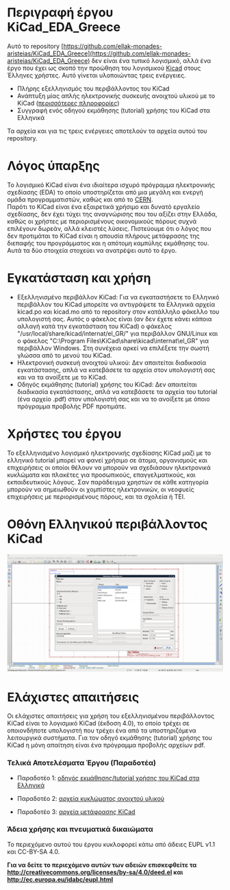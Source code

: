 # Περιγραφή έργου KiCad_EDA_Greece
Αυτό το repository [https://github.com/ellak-monades-aristeias/KiCad_EDA_Greece](https://github.com/ellak-monades-aristeias/KiCad_EDA_Greece) δεν είναι ένα τυπικό λογισμικό, αλλά ένα έργο που έχει ως σκοπό την προώθηση του λογισμικού [Kicad](http://kicad-pcb.org/) στους Έλληνες χρήστες. Αυτό γίνεται υλοποιώντας τρεις ενέργειες.

* Πλήρης εξελληνισμός του περιβάλλοντος του KiCad
* Ανάπτυξη μίας απλής ηλεκτρονικής συσκευής ανοιχτού υλικού με το KiCad ([περισσότερες πληροφορίες](work/pcb/usb2uart/README.md))
* Συγγραφή ενός οδηγού εκμάθησης (tutorial) χρήσης του KiCad στα Ελληνικά

Τα αρχεία και για τις τρεις ενέργειες αποτελούν τα αρχεία αυτού του repository.

# Λόγος ύπαρξης
Το λογισμικό KiCad είναι ένα ιδιαίτερα ισχυρό πρόγραμμα ηλεκτρονικής σχεδίασης (EDA) το οποίο υποστηρίζεται από μια μεγάλη και ενεργή ομάδα προγραμματιστών, καθώς και από το [CERN](http://home.web.cern.ch/).  
Παρότι το KiCad είναι ένα εξαιρετικά χρήσιμο και δυνατό εργαλείο σχεδίασης, δεν έχει τύχει της αναγνώρισης που του αξίζει στην Ελλάδα, καθώς οι χρήστες με περιορισμένους οικονομικούς πόρους συχνά επιλέγουν δωρεάν, αλλά κλειστές λύσεις.
Πιστεύουμε ότι ο λόγος που δεν προτιμάται το KiCad είναι η απουσία πλήρους μετάφρασης της διεπαφής του προγράμματος και η απότομη καμπύλης εκμάθησης του. 
Αυτά τα δύο στοιχεία στοχεύει να ανατρέψει αυτό το έργο.

# Εγκατάσταση και χρήση
* Εξελληνισμένο περιβάλλον KiCad:
Για να εγκαταστήσετε το Ελληνικό περιβάλλον του KiCad μπορείτε να αντιγράψετε τα Ελληνικά αρχεία kicad.po και kicad.mo από το repository στον κατάλληλο φάκελλο του υπολογιστή σας. Αυτός ο φάκελος είναι (αν δεν έχετε κάνει κάποια αλλαγή κατά την εγκατάσταση του KiCad) ο φάκελος "/usr/local/share/kicad/internat/el_GR/" για περιβάλλον GNU/Linux και ο φάκελος "C:\Program Files\KiCad\share\kicad\internat\el_GR" για περιβάλλον Windows. Στη συνέχεια αρκεί να επιλέξετε την σωστή γλώσσα από το μενού του KiCad.
* Ηλεκτρονική συσκευή ανοιχτού υλικού:
Δεν απαιτείται διαδικασία εγκατάστασης, απλά να κατεβάσετε τα αρχεία στον υπολογιστή σας και να τα ανοίξετε με το KiCad.
* Οδηγός εκμάθησης (tutorial) χρήσης του KiCad:
Δεν απαιτείται διαδικασία εγκατάστασης, απλά να κατεβάσετε τα αρχεία του tutorial (ένα αρχείο .pdf) στον υπολογιστή σας και να το ανοίξετε με όποιο πρόγραμμα προβολής PDF προτιμάτε.

# Χρήστες του έργου
Το εξελληνισμένο λογισμικό ηλεκτρονικής σχεδίασης KiCad μαζί με το ελληνικό tutorial μπορεί να φανεί χρήσιμο σε άτομα, οργανισμούς και επιχειρήσεις οι οποίοι θέλουν να μπορούν να σχεδιάσουν ηλεκτρονικά κυκλώματα και πλακέτες για προσωπικούς, επαγγελματικούς, και εκπαιδευτικούς λόγους. 
Σαν παράδειγμα χρηστών σε κάθε κατηγορία μπορούν να σημειωθούν οι χομπίστες ηλεκτρονικών, οι νεοφυείς επιχειρήσεις με περιορισμένους πόρους, και τα σχολεία ή ΤΕΙ.

# Οθόνη Ελληνικού περιβάλλοντος KiCad
![](kicad-GR-screen.png)

# Ελάχιστες απαιτήσεις
Οι ελάχιστες απαιτήσεις για χρήση του εξελληνισμένου περιβάλλοντος KiCad είναι το λογισμικό KiCad (έκδοση 4.0), το οποίο τρέχει σε οποιονδήποτε υπολογιστή που τρέχει ένα από τα υποστηριζόμενα λειτουργικά συστήματα.
Για τον οδηγό εκμάθησης (tutorial) χρήσης του KiCad η μόνη απαίτηση είναι ένα πρόγραμμα προβολής αρχείων pdf.

### Τελικά Αποτελέσματα Έργου (Παραδοτέα)

* Παραδοτέο 1: [οδηγός εκμάθησης/tutorial χρήσης του KiCad στα Ελληνικά](https://github.com/ellak-monades-aristeias/KiCad_EDA_Greece/blob/master/work/tutorial/tutorial_published/tutorial_kicad_issue01_00.pdf)

* Παραδοτέο 2: [αρχεία κυκλώματος ανοιχτού υλικού](https://github.com/ellak-monades-aristeias/KiCad_EDA_Greece/tree/master/work/pcb/usb2uart)

* Παραδοτέο 3: [αρχεία μετάφρασης KiCad](https://github.com/ellak-monades-aristeias/KiCad_EDA_Greece/blob/master/work/translation/kicad.po)

### Άδεια χρήσης και πνευματικά δικαιώματα

Το περιεχόμενο αυτού του έργου κυκλοφορεί κάτω από άδειες EUPL v1.1 και CC-BY-SA 4.0.

**Για να δείτε το περιεχόμενο αυτών των αδειών επισκεφθείτε τα  http://creativecommons.org/licenses/by-sa/4.0/deed.el και http://ec.europa.eu/idabc/eupl.html**
